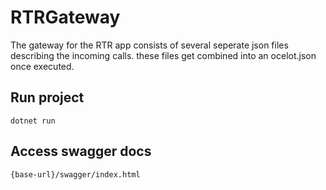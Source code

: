 # RTRGateway

The gateway for the RTR app consists of several seperate json files describing the incoming calls. these files get combined into an ocelot.json once executed.

## Run project
```
dotnet run 
```
## Access swagger docs
```
{base-url}/swagger/index.html
```
